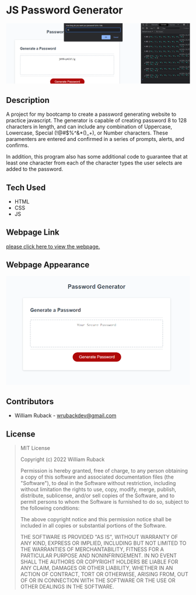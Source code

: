# JS Password Generator

![Splash](README-assets/splash.png)

## Description

A project for my bootcamp to create a password generating website to practice javascript. The generator is capable of creating password 8 to 128 characters in length, and can include any combination of Uppercase, Lowercase, Special (!@#$%^&*()_+), or Number characters. These paramenters are entered and confirmed in a series of prompts, alerts, and confirms.

In addition, this program also has some additional code to guarantee that at least one character from each of the character types the user selects are added to the password.

## Tech Used

- HTML
- CSS
- JS

## Webpage Link

[please click here to view the webpage.](https://wruback.github.io/JS-password-generator/)

## Webpage Appearance

![screenshot](README-assets/WebsiteExample.png)

## Contributors

 - William Ruback - wrubackdev@gmail.com

## License

>MIT License
>
>Copyright (c) 2022 William Ruback
>
>Permission is hereby granted, free of charge, to any person obtaining a copy
of this software and associated documentation files (the "Software"), to deal
in the Software without restriction, including without limitation the rights
to use, copy, modify, merge, publish, distribute, sublicense, and/or sell
copies of the Software, and to permit persons to whom the Software is
furnished to do so, subject to the following conditions:
>
>The above copyright notice and this permission notice shall be included in all
copies or substantial portions of the Software.
>
>THE SOFTWARE IS PROVIDED "AS IS", WITHOUT WARRANTY OF ANY KIND, EXPRESS OR
IMPLIED, INCLUDING BUT NOT LIMITED TO THE WARRANTIES OF MERCHANTABILITY,
FITNESS FOR A PARTICULAR PURPOSE AND NONINFRINGEMENT. IN NO EVENT SHALL THE
AUTHORS OR COPYRIGHT HOLDERS BE LIABLE FOR ANY CLAIM, DAMAGES OR OTHER
LIABILITY, WHETHER IN AN ACTION OF CONTRACT, TORT OR OTHERWISE, ARISING FROM,
OUT OF OR IN CONNECTION WITH THE SOFTWARE OR THE USE OR OTHER DEALINGS IN THE
SOFTWARE.
